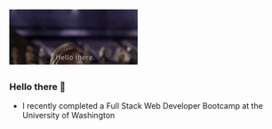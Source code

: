 <!-- <img src="./assets/" width="1200" height="200"> -->
<h1 align="left">
<img src="./assets/hellothereobi.gif" height="100">
</h1>

### Hello there 👋

- I recently completed a Full Stack Web Developer Bootcamp at the University of Washington

<!--
**crzn24/crzn24** is a ✨ _special_ ✨ repository because its `README.md` (this file) appears on your GitHub profile.

Here are some ideas to get you started:

- 🔭 I’m currently working on ...
- 🌱 I’m currently learning ...
- 👯 I’m looking to collaborate on ...
- 🤔 I’m looking for help with ...
- 💬 Ask me about ...
- 📫 How to reach me: ...
- 😄 Pronouns: ...
- ⚡ Fun fact: ...
-->
